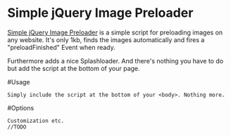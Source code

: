 # Simple jQuery Image Preloader

[Simple jQuery Image Preloader](https://github.com/stffndtz/simple-jquery-image-preloader) is a simple script for preloading images on any website. It's only 1kb, finds the images automatically and fires a "preloadFinished" Event when ready.

Furthermore adds a nice Splashloader. And there's nothing you have to do but add the script at the bottom of your page. 

#Usage

	Simply include the script at the bottom of your <body>. Nothing more.

#Options
	
	Customization etc.
	//TODO
